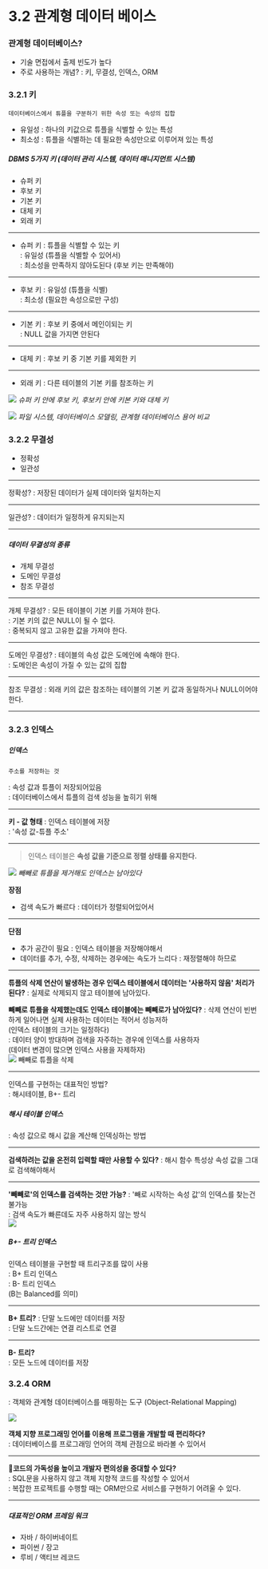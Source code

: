 # 3.2 관계형 데이터 베이스

### 관계형 데이터베이스?
- 기술 면접에서 출제 빈도가 높다
- 주로 사용하는 개념?
: 키, 무결성, 인덱스, ORM

###  3.2.1 키
	데이터베이스에서 튜플을 구분하기 위한 속성 또는 속성의 집합
- 유일성
: 하나의 키값으로 튜플을 식별할 수 있는 특성
- 최소성
: 튜플을 식별하는 데 필요한 속성만으로 이루어져 있는 특성

##### DBMS 5가지 키 (데이터 관리 시스템, 데이터 매니지먼트 시스템)
- 슈퍼 키
- 후보 키
- 기본 키
- 대체 키
- 외래 키
***
- 슈퍼 키 
: 튜플을 식별할 수 있는 키  
: 유일성 (튜플을 식별할 수 있어서)  
: 최소성을 만족하지 않아도된다 (후보 키는 만족해야)  
***
- 후보 키
: 유일성 (튜플을 식별)  
: 최소성 (필요한 속성으로만 구성)  
***
- 기본 키
: 후보 키 중에서 메인이되는 키  
: NULL 값을 가지면 안된다  
***
- 대체 키
: 후보 키 중 기본 키를 제외한 키  
***
- 외래 키
: 다른 테이블의 기본 키를 참조하는 키  

![](https://i.imgur.com/HEzStLv.png)
_슈퍼 키 안에 후보 키, 후보키 안에 키본 키와 대체 키_

![](https://i.imgur.com/FfXcjnG.png)
_파일 시스템, 데이터베이스 모델링, 관계형 데이터베이스 용어 비교_

### 3.2.2 무결성
- 정확성
- 일관성
***
정확성?
: 저장된 데이터가 실제 데이터와 일치하는지  
***
일관성?
: 데이터가 일정하게 유지되는지  
***

##### 데이터 무결성의 종류
- 개체 무결성
- 도메인 무결성
- 참조 무결성
***
개체 무결성?
: 모든 테이블이 기본 키를 가져야 한다.  
: 기본 키의 값은 NULL이 될 수 없다.  
: 중복되지 않고 고유한 값을 가져야 한다.  
***
도메인 무결성?
: 테이블의 속성 값은 도메인에 속해야 한다.  
: 도메인은 속성이 가질 수 있는 값의 집합  
***
참조 무결성
: 외래 키의 값은 참조하는 테이블의 기본 키 값과 동일하거나 NULL이어야 한다.  
***

### 3.2.3 인덱스
##### 인덱스
	주소를 저장하는 것
: 속성 값과 튜플이 저장되어있음   
: 데이터베이스에서 튜플의 검색 성능을 높히기 위해  

***
 **키 - 값 형태**
: 인덱스 테이블에 저장  
: '속성 값-튜플 주소'   
***
>인덱스 테이블은 **속성 값을 기준으로 정렬 상태를 유지한다.**

![](https://i.imgur.com/pxO0sRE.png)
_빼빼로 튜플을 제거해도 인덱스는 남아있다_

**장점**
- 검색 속도가 빠르다
: 데이터가 정렬되어있어서  
***
**단점**
- 추가 공간이 필요
: 인덱스 테이블을 저장해야해서  
- 데이터를 추가, 수정, 삭제하는 경우에는 속도가 느리다
: 재정렬해야 하므로  
***
**튜플의 삭제 연산이 발생하는 경우 인덱스 테이블에서 데이터는 '사용하지 않음' 처리가 된다?**
: 실제로 삭제되지 않고 테이블에 남아있다.  

**빼빼로 튜플을 삭제했는데도 인덱스 테이블에는 빼빼로가 남아있다?**
: 삭제 연산이 빈번하게 일어나면 실제 사용하는 데이터는 적어서 성능저하   
(인덱스 테이블의 크기는 일정하다)  
: 데이터 양이 방대하며 검색을 자주하는 경우에 인덱스를 사용하자  
(데이터 변경이 많으면 인덱스 사용을 자제하자)  
![](https://i.imgur.com/nyr3phJ.png)
빼빼로 튜플을 삭제
***
인덱스를 구현하는 대표적인 방법?  
: 해시테이블, B+- 트리

##### 해시 테이블 인덱스
: 속성 값으로 해시 값을 계산해 인덱싱하는 방법  
***
**검색하려는 값을 온전히 입력할 때만 사용할 수 있다?**
: 해시 함수 특성상 속성 값을 그대로 검색해야해서  
***
**'빼빼로'의 인덱스를 검색하는 것만 가능?**
: '빼로 시작하는 속성 값'의 인덱스를 찾는건 불가능  
: 검색 속도가 빠른데도 자주 사용하지 않는 방식  
![](https://i.imgur.com/mFhvANF.png)


##### B+- 트리 인덱스  
인덱스 테이블을 구현할 때 트리구조를 많이 사용  
: B+ 트리 인덱스  
: B- 트리 인덱스  
(B는 Balanced를 의미)  
***
**B+ 트리?**
: 단말 노드에만 데이터를 저장  
: 단말 노드간에는 연결 리스트로 연결  
***
**B- 트리?**    
: 모든 노드에 데이터를 저장  

### 3.2.4 ORM
: 객체와 관계형 데이터베이스를 매핑하는 도구 (Object-Relational Mapping)  

![](https://i.imgur.com/KiIc1Pu.png)

**객체 지향 프로그래밍 언어를 이용해 프로그램을 개발할 때 편리하다?**  
: 데이터베이스를 프로그래밍 언어의 객체 관점으로 바라볼 수 있어서  
***
**코드의 가독성을 높이고 개발자 편의성을 증대할 수 있다?**  
: SQL문을 사용하지 않고 객체 지향적 코드를 작성할 수 있어서  
: 복잡한 프로젝트를 수행할 때는 ORM만으로 서비스를 구현하기 어려울 수 있다.  
***
##### 대표적인 ORM 프레임 워크
- 자바 / 하이버네이트
- 파이썬 / 장고
- 루비 / 액티브 레코드

